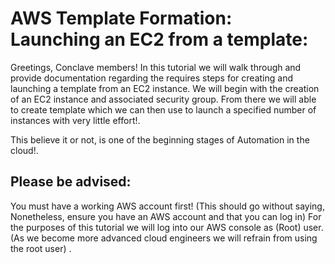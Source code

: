 # AWS Template Formation: Launching an EC2 from a template: <a name="example-templates-autoscaling"></a>

Greetings, Conclave members! In this tutorial we will walk through and provide documentation regarding the requires steps for creating and launching a template from an EC2 instance. We will begin with the creation of an EC2 instance and associated security group. From there we will able to create template which we can then use to launch a specified number of instances with very little effort!\. 

This believe it or not, is one of the beginning stages of Automation in the cloud!\. 

## Please be advised: <a name="example-templates-autoscaling-full-stack-template"></a>

You must have a working AWS account first! (This should go without saying, Nonetheless, ensure you have an AWS account and that you can log in)
For the purposes of this tutorial we will log into our AWS console as (Root) user. (As we become more advanced cloud engineers we will refrain from using the root user)
\.

